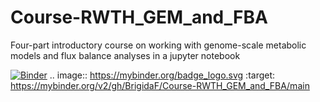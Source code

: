# Course-RWTH_GEM_and_FBA
Four-part introductory course on working with genome-scale metabolic models and flux balance analyses in a jupyter notebook

[![Binder](https://mybinder.org/badge_logo.svg)](https://mybinder.org/v2/gh/BrigidaF/Course-RWTH_GEM_and_FBA/main)
.. image:: https://mybinder.org/badge_logo.svg
 :target: https://mybinder.org/v2/gh/BrigidaF/Course-RWTH_GEM_and_FBA/main

